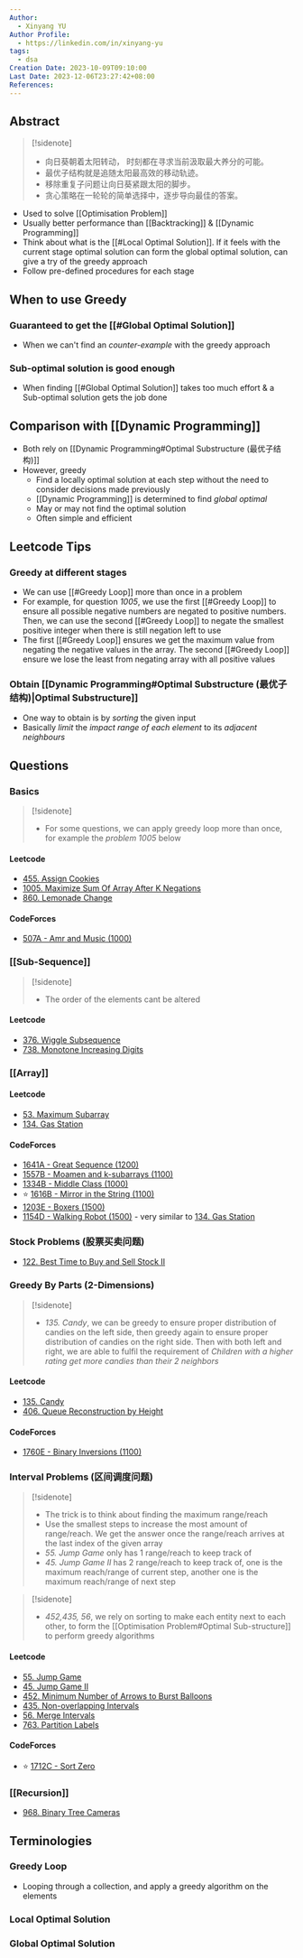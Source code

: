 ```yaml
---
Author:
  - Xinyang YU
Author Profile:
  - https://linkedin.com/in/xinyang-yu
tags:
  - dsa
Creation Date: 2023-10-09T09:10:00
Last Date: 2023-12-06T23:27:42+08:00
References: 
---
```

## Abstract

>[!sidenote]
>- 向日葵朝着太阳转动， 时刻都在寻求当前汲取最大养分的可能。 
>- 最优子结构就是追随太阳最高效的移动轨迹。
>- 移除重复子问题让向日葵紧跟太阳的脚步。
>- 贪心策略在一轮轮的简单选择中，逐步导向最佳的答案。
- Used to solve [[Optimisation Problem]]
- Usually better performance than [[Backtracking]] & [[Dynamic Programming]]
- Think about what is the [[#Local Optimal Solution]]. If it feels with the current stage optimal solution can form the global optimal solution, can give a try of the greedy approach 
- Follow pre-defined procedures for each stage


## When to use Greedy
### Guaranteed to get the [[#Global Optimal Solution]]
- When we can't find an *counter-example* with the greedy approach 
### Sub-optimal solution is good enough 
- When finding [[#Global Optimal Solution]] takes too much effort & a Sub-optimal solution gets the job done

## Comparison with [[Dynamic Programming]]
- Both rely on [[Dynamic Programming#Optimal Substructure (最优子结构)]]
- However, greedy
	- Find a locally optimal solution at each step without the need to consider decisions made previously
	- [[Dynamic Programming]] is determined to find *global optimal*
	- May or may not find the optimal solution
	- Often simple and efficient

## Leetcode Tips
### Greedy at different stages
- We can use [[#Greedy Loop]] more than once in a problem
- For example, for question *1005*, we use the first [[#Greedy Loop]] to ensure all possible negative numbers are negated to positive numbers. Then, we can use the second [[#Greedy Loop]] to negate the smallest positive integer when there is still negation left to use
- The first [[#Greedy Loop]] ensures we get the maximum value from negating the negative values in the array. The second [[#Greedy Loop]] ensure we lose the least from negating array with all positive values
### Obtain [[Dynamic Programming#Optimal Substructure (最优子结构)|Optimal Substructure]]
- One way to obtain is by *sorting* the given input
- Basically *limit* the *impact range of each element* to its *adjacent neighbours*

## Questions
### Basics 
>[!sidenote]
>- For some questions, we can apply greedy loop more than once, for example the *problem 1005* below

#### Leetcode
- [455. Assign Cookies](https://leetcode.cn/problems/assign-cookies/)
- [1005. Maximize Sum Of Array After K Negations](https://leetcode.cn/problems/maximize-sum-of-array-after-k-negations/)
- [860. Lemonade Change](https://leetcode.cn/problems/lemonade-change/)
#### CodeForces
- [507A - Amr and Music (1000)](https://codeforces.com/problemset/problem/507/A)

### [[Sub-Sequence]]
>[!sidenote]
>- The order of the elements cant be altered 

#### Leetcode
- [376. Wiggle Subsequence](https://leetcode.cn/problems/wiggle-subsequence/)
- [738. Monotone Increasing Digits](https://leetcode.cn/problems/monotone-increasing-digits/)




### [[Array]]
#### Leetcode
- [53. Maximum Subarray](https://leetcode.cn/problems/maximum-subarray/)
- [134. Gas Station](https://leetcode.cn/problems/gas-station/)
#### CodeForces
- [1641A - Great Sequence (1200)](https://codeforces.com/problemset/problem/1641/A)
- [1557B - Moamen and k-subarrays (1100)](https://codeforces.com/problemset/problem/1557/B)
- [1334B - Middle Class (1000)](https://codeforces.com/problemset/problem/1334/B)
- ⭐ [1616B - Mirror in the String (1100)](https://codeforces.com/problemset/problem/1616/B)
- [1203E - Boxers (1500)](https://codeforces.com/problemset/problem/1203/E)
- [1154D - Walking Robot (1500)](https://codeforces.com/problemset/problem/1154/D) - very similar to [134. Gas Station](https://leetcode.cn/problems/gas-station/)


### Stock Problems (股票买卖问题)
- [122. Best Time to Buy and Sell Stock II](https://leetcode.cn/problems/best-time-to-buy-and-sell-stock-ii/)

### Greedy By Parts (2-Dimensions)
>[!sidenote]
>- *135. Candy*, we can be greedy to ensure proper distribution of candies on the left side, then greedy again to ensure proper distribution of candies on the right side. Then with both left and right, we are able to fulfil the requirement of *Children with a higher rating get more candies than their 2 neighbors*

#### Leetcode
- [135. Candy](https://leetcode.cn/problems/candy/)
- [406. Queue Reconstruction by Height](https://leetcode.cn/problems/queue-reconstruction-by-height/)
#### CodeForces
- [1760E - Binary Inversions (1100)](https://codeforces.com/contest/1760/problem/E)

### Interval Problems (区间调度问题)
>[!sidenote]
>- The trick is to think about finding the maximum range/reach
>- Use the smallest steps to increase the most amount of range/reach. We get the answer once the range/reach arrives at the last index of the given array
>- *55. Jump Game* only has 1 range/reach to keep track of 
>- *45. Jump Game II* has 2 range/reach to keep track of, one is the maximum reach/range of current step, another one is the maximum reach/range of next step

>[!sidenote]
>- *452,435, 56*, we rely on sorting to make each entity next to each other, to form the [[Optimisation Problem#Optimal Sub-structure]] to perform greedy algorithms
#### Leetcode
- [55. Jump Game](https://leetcode.cn/problems/jump-game/)
- [45. Jump Game II](https://leetcode.cn/problems/jump-game-ii/)
- [452. Minimum Number of Arrows to Burst Balloons](https://leetcode.cn/problems/minimum-number-of-arrows-to-burst-balloons/)
- [435. Non-overlapping Intervals](https://leetcode.cn/problems/non-overlapping-intervals/)
- [56. Merge Intervals](https://leetcode.cn/problems/merge-intervals/)
- [763. Partition Labels](https://leetcode.cn/problems/partition-labels/)
#### CodeForces
- ⭐ [1712C - Sort Zero](https://codeforces.com/contest/1712/problem/C)

### [[Recursion]]
- [968. Binary Tree Cameras](https://leetcode.cn/problems/binary-tree-cameras/)



## Terminologies 
### Greedy Loop
- Looping through a collection, and apply a greedy algorithm on the elements
### Local Optimal Solution 
### Global Optimal Solution